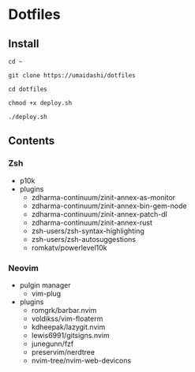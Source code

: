 # Dotfiles

## Install

```
cd ~

git clone https://umaidashi/dotfiles

cd dotfiles

chmod +x deploy.sh

./deploy.sh
```

## Contents

### Zsh

- p10k
- plugins
    - zdharma-continuum/zinit-annex-as-monitor
    - zdharma-continuum/zinit-annex-bin-gem-node
    - zdharma-continuum/zinit-annex-patch-dl
    - zdharma-continuum/zinit-annex-rust
    - zsh-users/zsh-syntax-highlighting
    - zsh-users/zsh-autosuggestions
    - romkatv/powerlevel10k

### Neovim

- pulgin manager
    - vim-plug
- plugins
    - romgrk/barbar.nvim
    - voldikss/vim-floaterm
    - kdheepak/lazygit.nvim
    - lewis6991/gitsigns.nvim
    - junegunn/fzf
    - preservim/nerdtree
    - nvim-tree/nvim-web-devicons

